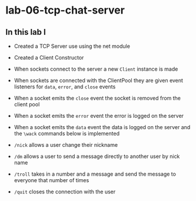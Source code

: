 
# lab-06-tcp-chat-server


## In this lab I
* Created a TCP Server use using the net module
* Created a Client Constructor
* When sockets connect to the server a new `Client` instance is made
* When sockets are connected with the ClientPool they are given event listeners for `data`, `error`, and `close` events
* When a socket emits the `close` event the socket is removed from the client pool
* When a socket emits the `error` event the error is logged on the server
* When a socket emits the `data` event the data is logged on the server and the `\wack` commands below is implemented

* `/nick` allows a user change their nickname
* `/dm` allows a user to send a message directly to another user by nick name
* `/troll` takes in a number and a message and send the message to everyone that number of times
* `/quit` closes the connection with the user
